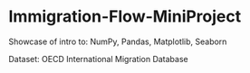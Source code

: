 # Immigration-Flow-MiniProject
Showcase of intro to: NumPy, Pandas, Matplotlib, Seaborn


Dataset: OECD International Migration Database

